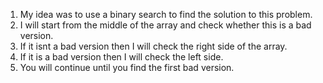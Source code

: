 1. My idea was to use a binary search to find the solution to this problem.
2. I will start from the middle of the array and check whether this is a bad version.
3. If it isnt a bad version then I will check the right side of the array.
4. If it is a bad version then I will check the left side.
5. You will continue until you find the first bad version.